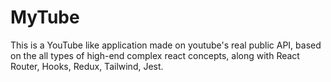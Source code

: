 # MyTube
This is a YouTube like application made on youtube's real public API, based on the all types of high-end complex react concepts, along with React Router, Hooks, Redux, Tailwind, Jest.

